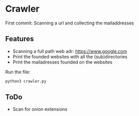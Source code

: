 # Crawler
First commit:
Scanning a url and collecting the mailaddresses

## Features
- Scanning a full path web adr: https://www.google.com
- Print the founded websites with all the (sub)directories 
- Print the mailadresses founded on the websites

Run the file:
```sh
python3 crawler.py
```

## ToDo
- Scan for onion extensions

